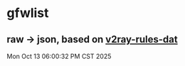 # gfwlist
## raw -> json, based on [v2ray-rules-dat](https://github.com/Loyalsoldier/v2ray-rules-dat)
Mon Oct 13 06:00:32 PM CST 2025

